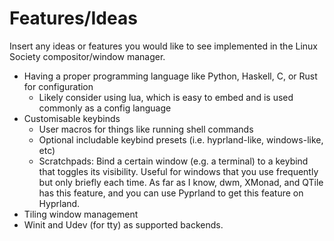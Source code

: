 # Features/Ideas
Insert any ideas or features you would like to see implemented in the Linux Society compositor/window manager.

- Having a proper programming language like Python, Haskell, C, or Rust for configuration
  - Likely consider using lua, which is easy to embed and is used commonly as a config language
- Customisable keybinds
  - User macros for things like running shell commands
  - Optional includable keybind presets (i.e. hyprland-like, windows-like, etc)
  - Scratchpads: Bind a certain window (e.g. a terminal) to a keybind that toggles its visibility. Useful for windows that you use frequently but only briefly each time. As far as I know, dwm, XMonad, and QTile has this 
    feature, and you can use Pyprland to get this feature on Hyprland.
- Tiling window management
- Winit and Udev (for tty) as supported backends.
